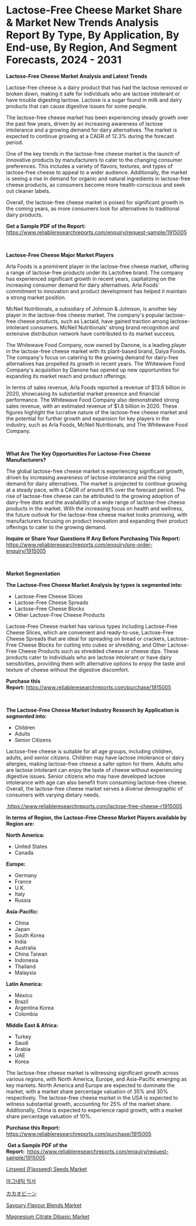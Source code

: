<p><h1>Lactose-Free Cheese Market Share & Market New Trends Analysis Report By Type, By Application, By End-use, By Region, And Segment Forecasts, 2024 - 2031</h1></p><p><strong>Lactose-Free Cheese Market Analysis and Latest Trends</strong></p>
<p><p>Lactose-free cheese is a dairy product that has had the lactose removed or broken down, making it safe for individuals who are lactose intolerant or have trouble digesting lactose. Lactose is a sugar found in milk and dairy products that can cause digestive issues for some people.</p><p>The lactose-free cheese market has been experiencing steady growth over the past few years, driven by an increasing awareness of lactose intolerance and a growing demand for dairy alternatives. The market is expected to continue growing at a CAGR of 12.3% during the forecast period.</p><p>One of the key trends in the lactose-free cheese market is the launch of innovative products by manufacturers to cater to the changing consumer preferences. This includes a variety of flavors, textures, and types of lactose-free cheese to appeal to a wider audience. Additionally, the market is seeing a rise in demand for organic and natural ingredients in lactose-free cheese products, as consumers become more health-conscious and seek out cleaner labels.</p><p>Overall, the lactose-free cheese market is poised for significant growth in the coming years, as more consumers look for alternatives to traditional dairy products.</p></p>
<p><strong>Get a Sample PDF of the Report:&nbsp;</strong> <a href="https://www.reliableresearchreports.com/enquiry/request-sample/1915005">https://www.reliableresearchreports.com/enquiry/request-sample/1915005</a></p>
<p>&nbsp;</p>
<p><strong>Lactose-Free Cheese Major Market Players</strong></p>
<p><p>Arla Foods is a prominent player in the lactose-free cheese market, offering a range of lactose-free products under its Lactofree brand. The company has experienced significant growth in recent years, capitalizing on the increasing consumer demand for dairy alternatives. Arla Foods' commitment to innovation and product development has helped it maintain a strong market position.</p><p>McNeil Nutritionals, a subsidiary of Johnson & Johnson, is another key player in the lactose-free cheese market. The company's popular lactose-free cheese products, such as Lactaid, have gained traction among lactose-intolerant consumers. McNeil Nutritionals' strong brand recognition and extensive distribution network have contributed to its market success.</p><p>The Whitewave Food Company, now owned by Danone, is a leading player in the lactose-free cheese market with its plant-based brand, Daiya Foods. The company's focus on catering to the growing demand for dairy-free alternatives has propelled its growth in recent years. The Whitewave Food Company's acquisition by Danone has opened up new opportunities for expanding its market reach and product offerings.</p><p>In terms of sales revenue, Arla Foods reported a revenue of $13.6 billion in 2020, showcasing its substantial market presence and financial performance. The Whitewave Food Company also demonstrated strong sales revenue, with an estimated revenue of $1.8 billion in 2020. These figures highlight the lucrative nature of the lactose-free cheese market and the potential for further growth and expansion for key players in the industry, such as Arla Foods, McNeil Nutritionals, and The Whitewave Food Company.</p></p>
<p>&nbsp;</p>
<p><strong>What Are The Key Opportunities For Lactose-Free Cheese Manufacturers?</strong></p>
<p><p>The global lactose-free cheese market is experiencing significant growth, driven by increasing awareness of lactose intolerance and the rising demand for dairy alternatives. The market is projected to continue growing at a steady pace, with a CAGR of around 8% over the forecast period. The rise of lactose-free cheese can be attributed to the growing adoption of dairy-free diets and the availability of a wide range of lactose-free cheese products in the market. With the increasing focus on health and wellness, the future outlook for the lactose-free cheese market looks promising, with manufacturers focusing on product innovation and expanding their product offerings to cater to the growing demand.</p></p>
<p><strong>Inquire or Share Your Questions If Any Before Purchasing This Report:</strong> <a href="https://www.reliableresearchreports.com/enquiry/pre-order-enquiry/1915005">https://www.reliableresearchreports.com/enquiry/pre-order-enquiry/1915005</a></p>
<p>&nbsp;</p>
<p><strong>Market Segmentation</strong></p>
<p><strong>The Lactose-Free Cheese Market Analysis by types is segmented into:</strong></p>
<p><ul><li>Lactose-Free Cheese Slices</li><li>Lactose-Free Cheese Spreads</li><li>Lactose-Free Cheese Blocks</li><li>Other Lactose-Free Cheese Products</li></ul></p>
<p><p>Lactose-Free Cheese market has various types including Lactose-Free Cheese Slices, which are convenient and ready-to-use, Lactose-Free Cheese Spreads that are ideal for spreading on bread or crackers, Lactose-Free Cheese Blocks for cutting into cubes or shredding, and Other Lactose-Free Cheese Products such as shredded cheese or cheese dips. These products cater to individuals who are lactose intolerant or have dairy sensitivities, providing them with alternative options to enjoy the taste and texture of cheese without the digestive discomfort.</p></p>
<p><strong>Purchase this Report:&nbsp;</strong><a href="https://www.reliableresearchreports.com/purchase/1915005">https://www.reliableresearchreports.com/purchase/1915005</a></p>
<p>&nbsp;</p>
<p><strong>The Lactose-Free Cheese Market Industry Research by Application is segmented into:</strong></p>
<p><ul><li>Children</li><li>Adults</li><li>Senior Citizens</li></ul></p>
<p><p>Lactose-free cheese is suitable for all age groups, including children, adults, and senior citizens. Children may have lactose intolerance or dairy allergies, making lactose-free cheese a safer option for them. Adults who are lactose intolerant can enjoy the taste of cheese without experiencing digestive issues. Senior citizens who may have developed lactose intolerance with age can also benefit from consuming lactose-free cheese. Overall, the lactose-free cheese market serves a diverse demographic of consumers with varying dietary needs.</p></p>
<p><a href="https://www.reliableresearchreports.com/lactose-free-cheese-r1915005">&nbsp;https://www.reliableresearchreports.com/lactose-free-cheese-r1915005</a></p>
<p><strong>In terms of Region, the Lactose-Free Cheese Market Players available by Region are:</strong></p>
<p>
    <p> <strong> North America: </strong>
        <ul>
            <li>United States</li>
            <li>Canada</li>
        </ul>
        </p> 
    <p> <strong> Europe: </strong>
        <ul>
            <li>Germany</li>
            <li>France</li>
            <li>U.K.</li>
            <li>Italy</li>
            <li>Russia</li>
        </ul>
        </p> 
    <p> <strong> Asia-Pacific: </strong>
        <ul>
            <li>China</li>
            <li>Japan</li>
            <li>South Korea</li>
            <li>India</li>
            <li>Australia</li>
            <li>China Taiwan</li>
            <li>Indonesia</li>
            <li>Thailand</li>
            <li>Malaysia</li>
        </ul>
        </p> 
    <p> <strong> Latin America: </strong>
        <ul>
            <li>Mexico</li>
            <li>Brazil</li>
            <li>Argentina Korea</li>
            <li>Colombia</li>
        </ul>
        </p> 
    <p> <strong> Middle East & Africa: </strong>
        <ul>
            <li>Turkey</li>
            <li>Saudi</li>
            <li>Arabia</li>
            <li>UAE</li>
            <li>Korea</li>
        </ul>
    </p>
    </p>
<p><p>The lactose-free cheese market is witnessing significant growth across various regions, with North America, Europe, and Asia-Pacific emerging as key markets. North America and Europe are expected to dominate the market, with a market share percentage valuation of 35% and 30% respectively. The lactose-free cheese market in the USA is expected to witness substantial growth, accounting for 25% of the market share. Additionally, China is expected to experience rapid growth, with a market share percentage valuation of 10%.</p></p>
<p><strong>Purchase this Report: </strong><a href="https://www.reliableresearchreports.com/purchase/1915005">https://www.reliableresearchreports.com/purchase/1915005</a></p>
<p>&nbsp;<strong>Get a Sample PDF of the Report:&nbsp;&nbsp;</strong><a href="https://www.reliableresearchreports.com/enquiry/request-sample/1915005">https://www.reliableresearchreports.com/enquiry/request-sample/1915005</a></p>
<p><strong></strong></p>
<p><p><a href="https://github.com/dimitrishawkinswaynenp91rgz/Market-Research-Report-List-2/blob/main/linseed-flaxseed-seeds-market.md">Linseed (Flaxseed) Seeds Market</a></p><p><a href="https://github.com/hzumrdvas204296/Market-Research-Report-List-1/blob/main/339178518257.md">마그네틱 믹서</a></p><p><a href="https://github.com/avbqbctihcbe2/Market-Research-Report-List-1/blob/main/506604419889.md">カカオビーン</a></p><p><a href="https://github.com/changoleonlaverguenzanoexiste/Market-Research-Report-List-2/blob/main/savoury-flavour-blends-market.md">Savoury Flavour Blends Market</a></p><p><a href="https://issuu.com/reportprime-2/docs/magnesium-citrate-dibasic-market-size-2030.pptx">Magnesium Citrate Dibasic Market</a></p></p>